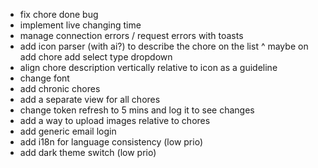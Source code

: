 - fix chore done bug
- implement live changing time
- manage connection errors / request errors with toasts
- add icon parser (with ai?) to describe the chore on the list
^ maybe on add chore add select type dropdown
- align chore description vertically relative to icon as a guideline
- change font
- add chronic chores
- add a separate view for all chores
- change token refresh to 5 mins and log it to see changes
- add a way to upload images relative to chores
- add generic email login
- add i18n for language consistency (low prio)
- add dark theme switch (low prio)
